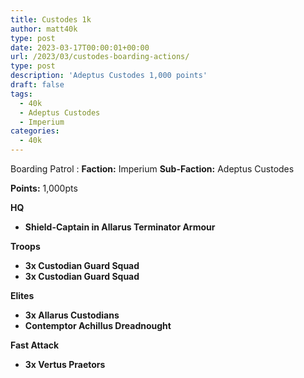 ```yaml
---
title: Custodes 1k
author: matt40k
type: post
date: 2023-03-17T00:00:01+00:00
url: /2023/03/custodes-boarding-actions/
type: post
description: 'Adeptus Custodes 1,000 points'
draft: false
tags: 
  - 40k
  - Adeptus Custodes
  - Imperium
categories:
  - 40k
---
```


Boarding Patrol
: __Faction:__ Imperium __Sub-Faction:__ Adeptus Custodes

__Points:__ 1,000pts

__HQ__
-  __Shield-Captain in Allarus Terminator Armour__


__Troops__
- __3x Custodian Guard Squad__
- __3x Custodian Guard Squad__


__Elites__
- __3x Allarus Custodians__
- __Contemptor Achillus Dreadnought__


__Fast Attack__
- __3x Vertus Praetors__